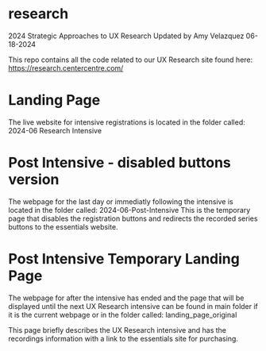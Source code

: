 # research

2024
Strategic Approaches to UX Research
Updated by Amy Velazquez 06-18-2024

This repo contains all the code related to our UX Research site found here: https://research.centercentre.com/

# Landing Page

The live website for intensive registrations is located in the folder called: 2024-06 Research Intensive

# Post Intensive - disabled buttons version

The webpage for the last day or immediatly following the intensive is located in the folder called: 2024-06-Post-Intensive
This is the temporary page that disables the registration buttons and redirects the recorded series buttons to the essentials website.

# Post Intensive Temporary Landing Page

The webpage for after the intensive has ended and the page that will be displayed until the next UX Research intensive can be found in main folder if it is the current webpage or in the folder called: landing_page_original

This page briefly describes the UX Research intensive and has the recordings information with a link to the essentials site for purchasing.
